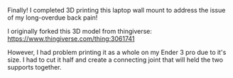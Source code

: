 Finally! I completed 3D printing this laptop wall mount to address the issue of my long-overdue back pain!

I originally forked this 3D model from thingiverse: https://www.thingiverse.com/thing:3061741

However, I had problem printing it as a whole on my Ender 3 pro due to it's size. I had to cut it half and create a connecting joint that will held the two supports together.
